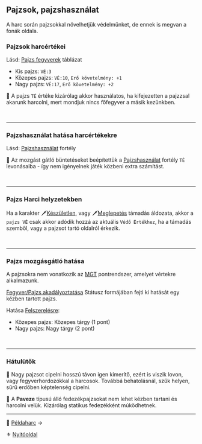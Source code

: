 ## Pajzsok, pajzshasználat

A harc során pajzsokkal növelhetjük védelmünket, de ennek is megvan a fonák oldala.

### Pajzsok harcértékei

Lásd: [Pajzs fegyverek](068_09_pajzs_fegyverek.md) táblázat

- Kis pajzs: `VÉ:3`
- Közepes pajzs: `VÉ:10`, `Erő követelmény: +1`
- Nagy pajzs: `VÉ:17`, `Erő követelmény: +2`

🔆 A pajzs `TÉ` értéke kizárólag akkor használatos, ha kifejezetten a pajzzsal akarunk harcolni, mert mondjuk nincs főfegyver a másik kezünkben.

<br />

---
### Pajzshasználat hatása harcértékekre

Lásd: [Pajzshasználat](fortelyok.harci/pajzshasznalat.md) fortély

🔆 Az mozgást gátló büntetéseket beépítettük a [Pajzshasználat](fortelyok.harci/pajzshasznalat.md) fortély `TÉ` levonásaiba - így nem igényelnek játék közbeni extra számítást.

<br />

---
### Pajzs Harci helyzetekben

Ha a karakter 🗡️[Készületlen](065_01_harci_helyzetek.md#k%C3%A9sz%C3%BCletlens%C3%A9g), vagy 🗡️[Meglepetés](065_01_harci_helyzetek.md#meglepet%C3%A9s) támadás áldozata, akkor a `pajzs VÉ` csak akkor adódik hozzá az aktuális `Védő Értékhez`, ha a támadás szemből, vagy a pajzsot tartó oldalról érkezik.

<br />

---
### Pajzs mozgásgátló hatása 

A pajzsokra nem vonatkozik az [MGT](069_03_MGT.md) pontrendszer, amelyet vértekre alkalmazunk.

[Fegyver/Pajzs akadályoztatása](082_statuszok.md#%EF%B8%8F-fegyverpajzs-akad%C3%A1lyoztat%C3%A1sa-1-2) Státusz formájában fejti ki hatását egy kézben tartott pajzs.

Hatása [Felszerelésre](012_kalandozok_elotortenet_szemelyiseg_felszereles.md#felszerel%C3%A9s):
- Közepes pajzs: Közepes tárgy (1 pont)
- Nagy pajzs: Nagy tárgy (2 pont)

<br />

---
### Hátulütők

🔆 Nagy pajzsot cipelni hosszú távon igen kimerítő, ezért is viszik lovon, vagy fegyverhordozókkal a harcosok. Továbbá behatolásnál, szűk helyen, sűrű erdőben képtelenség cipelni.

🔆 A **Paveze** típusú álló fedezékpajzsokat nem lehet kézben tartani és harcolni velük. Kizárólag statikus fedezékként múködhetnek.

---

🔗 [Példaharc](064_03_peldaharc.md) →

⚜️ [Nyitóoldal](start.md#6-harcrendszer-%EF%B8%8F)
